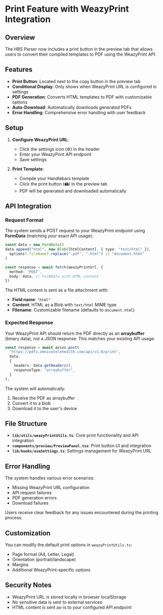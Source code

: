 # Print Feature with WeazyPrint Integration

## Overview

The HBS Parser now includes a print button in the preview tab that allows users to convert their compiled templates to PDF using the WeazyPrint API.

## Features

- **Print Button**: Located next to the copy button in the preview tab
- **Conditional Display**: Only shows when WeazyPrint URL is configured in settings
- **PDF Generation**: Converts HTML templates to PDF with customizable options
- **Auto-Download**: Automatically downloads generated PDFs
- **Error Handling**: Comprehensive error handling with user feedback

## Setup

1. **Configure WeazyPrint URL**:
   - Click the settings icon (⚙️) in the header
   - Enter your WeazyPrint API endpoint
   - Save settings

2. **Print Template**:
   - Compile your Handlebars template
   - Click the print button (🖨️) in the preview tab
   - PDF will be generated and downloaded automatically

## API Integration

### Request Format

The system sends a POST request to your WeazyPrint endpoint using **FormData** (matching your exact API usage):

```typescript
const data = new FormData()
data.append("html", new Blob([htmlContent], { type: "text/html" }), 
  options?.fileName?.replace(".pdf", ".html") || "document.html"
)

const response = await fetch(weazyPrintUrl, {
  method: 'POST',
  body: data, // FormData with HTML content
})
```

The HTML content is sent as a file attachment with:
- **Field name**: `"html"`
- **Content**: HTML as a Blob with `text/html` MIME type
- **Filename**: Customizable filename (defaults to `document.html`)

### Expected Response

Your WeazyPrint API should return the PDF directly as an **arraybuffer** (binary data), not a JSON response. This matches your existing API usage:

```typescript
const response = await axios.post(
  "https://pdfs.omnivatelehealth.com/api/v1.0/print",
  data,
  {
    headers: data.getHeaders(),
    responseType: "arraybuffer",
  }
);
```

The system will automatically:
1. Receive the PDF as arraybuffer
2. Convert it to a blob
3. Download it to the user's device

## File Structure

- **`lib/utils/weazyPrintUtils.ts`**: Core print functionality and API integration
- **`components/preview/PreviewPanel.tsx`**: Print button UI and integration
- **`lib/hooks/useSettings.ts`**: Settings management for WeazyPrint URL

## Error Handling

The system handles various error scenarios:
- Missing WeazyPrint URL configuration
- API request failures
- PDF generation errors
- Download failures

Users receive clear feedback for any issues encountered during the printing process.

## Customization

You can modify the default print options in `weazyPrintUtils.ts`:
- Page format (A4, Letter, Legal)
- Orientation (portrait/landscape)
- Margins
- Additional WeazyPrint-specific options

## Security Notes

- WeazyPrint URL is stored locally in browser localStorage
- No sensitive data is sent to external services
- HTML content is sent as-is to your configured API endpoint
